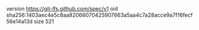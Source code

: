 version https://git-lfs.github.com/spec/v1
oid sha256:1403aec4e5c8aa82066070425907663a5aa4c7a28acce9a7f16fecf56e14a13d
size 521
